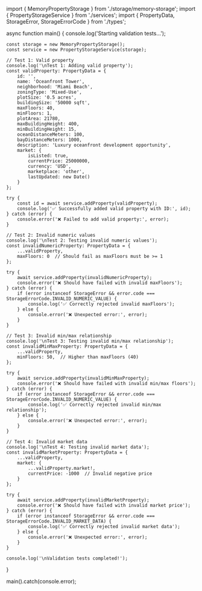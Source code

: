 import { MemoryPropertyStorage } from './storage/memory-storage';
import { PropertyStorageService } from './services';
import { PropertyData, StorageError, StorageErrorCode } from './types';

async function main() {
    console.log('Starting validation tests...');
    
    const storage = new MemoryPropertyStorage();
    const service = new PropertyStorageService(storage);

    // Test 1: Valid property
    console.log('\nTest 1: Adding valid property');
    const validProperty: PropertyData = {
        id: '',
        name: 'Oceanfront Tower',
        neighborhood: 'Miami Beach',
        zoningType: 'Mixed-Use',
        plotSize: '0.5 acres',
        buildingSize: '50000 sqft',
        maxFloors: 40,
        minFloors: 1,
        plotArea: 21780,
        maxBuildingHeight: 400,
        minBuildingHeight: 15,
        oceanDistanceMeters: 100,
        bayDistanceMeters: 1000,
        description: 'Luxury oceanfront development opportunity',
        market: {
            isListed: true,
            currentPrice: 25000000,
            currency: 'USD',
            marketplace: 'other',
            lastUpdated: new Date()
        }
    };

    try {
        const id = await service.addProperty(validProperty);
        console.log('✅ Successfully added valid property with ID:', id);
    } catch (error) {
        console.error('❌ Failed to add valid property:', error);
    }

    // Test 2: Invalid numeric values
    console.log('\nTest 2: Testing invalid numeric values');
    const invalidNumericProperty: PropertyData = {
        ...validProperty,
        maxFloors: 0  // Should fail as maxFloors must be >= 1
    };

    try {
        await service.addProperty(invalidNumericProperty);
        console.error('❌ Should have failed with invalid maxFloors');
    } catch (error) {
        if (error instanceof StorageError && error.code === StorageErrorCode.INVALID_NUMERIC_VALUE) {
            console.log('✅ Correctly rejected invalid maxFloors');
        } else {
            console.error('❌ Unexpected error:', error);
        }
    }

    // Test 3: Invalid min/max relationship
    console.log('\nTest 3: Testing invalid min/max relationship');
    const invalidMinMaxProperty: PropertyData = {
        ...validProperty,
        minFloors: 50,  // Higher than maxFloors (40)
    };

    try {
        await service.addProperty(invalidMinMaxProperty);
        console.error('❌ Should have failed with invalid min/max floors');
    } catch (error) {
        if (error instanceof StorageError && error.code === StorageErrorCode.INVALID_NUMERIC_VALUE) {
            console.log('✅ Correctly rejected invalid min/max relationship');
        } else {
            console.error('❌ Unexpected error:', error);
        }
    }

    // Test 4: Invalid market data
    console.log('\nTest 4: Testing invalid market data');
    const invalidMarketProperty: PropertyData = {
        ...validProperty,
        market: {
            ...validProperty.market!,
            currentPrice: -1000  // Invalid negative price
        }
    };

    try {
        await service.addProperty(invalidMarketProperty);
        console.error('❌ Should have failed with invalid market price');
    } catch (error) {
        if (error instanceof StorageError && error.code === StorageErrorCode.INVALID_MARKET_DATA) {
            console.log('✅ Correctly rejected invalid market data');
        } else {
            console.error('❌ Unexpected error:', error);
        }
    }

    console.log('\nValidation tests completed!');
}

main().catch(console.error);
